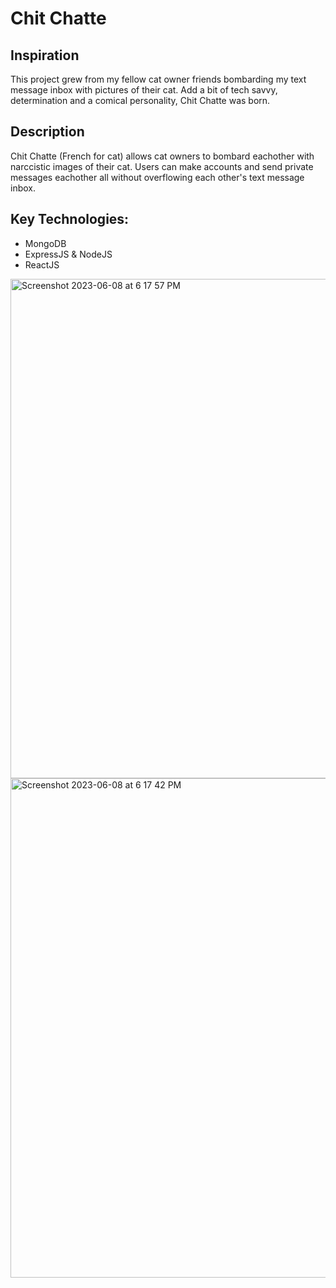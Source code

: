 # Chit Chatte

## Inspiration
This project grew from my fellow cat owner friends bombarding my text message inbox with pictures of their cat. Add a bit of tech savvy, determination and a comical personality, Chit Chatte was born.

## Description
Chit Chatte (French for cat) allows cat owners to bombard eachother with narccistic images of their cat. Users can make accounts and send private messages eachother all without overflowing each other's text message inbox.

## Key Technologies:
- MongoDB
- ExpressJS & NodeJS
- ReactJS


<img width="799" alt="Screenshot 2023-06-08 at 6 17 57 PM" src="https://github.com/ronneylogs/ChitChatte/assets/104666332/3ef4241d-19d3-4624-9b3a-4809750c02ea">


<img width="799" alt="Screenshot 2023-06-08 at 6 17 42 PM" src="https://github.com/ronneylogs/ChitChatte/assets/104666332/fa471153-4f9e-4114-93fc-6036a99bb252">







